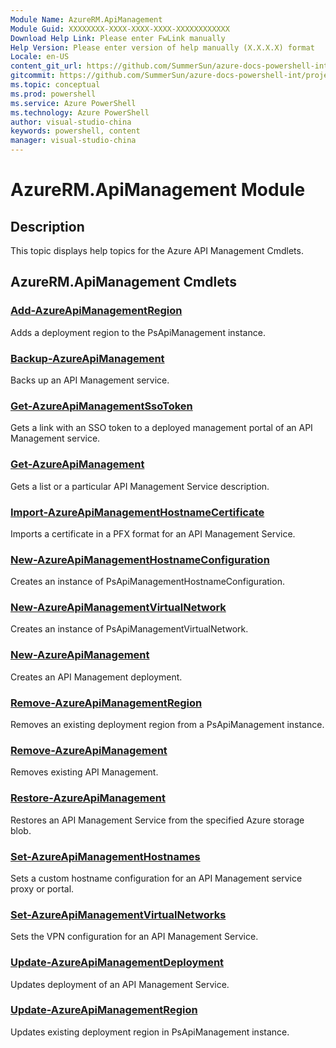 ```yaml
---
Module Name: AzureRM.ApiManagement
Module Guid: XXXXXXXX-XXXX-XXXX-XXXX-XXXXXXXXXXXX
Download Help Link: Please enter FwLink manually
Help Version: Please enter version of help manually (X.X.X.X) format
Locale: en-US
content_git_url: https://github.com/SummerSun/azure-docs-powershell-int/projects/azure-docs-powershell-int/azureps-cmdlets-docs/ResourceManager/AzureRM.ApiManagement/v0.9.8/CmdletMDs/AzureRM.ApiManagement.md
gitcommit: https://github.com/SummerSun/azure-docs-powershell-int/projects/azure-docs-powershell-int/azureps-cmdlets-docs/ResourceManager/AzureRM.ApiManagement/v0.9.8/CmdletMDs/AzureRM.ApiManagement.md
ms.topic: conceptual
ms.prod: powershell
ms.service: Azure PowerShell
ms.technology: Azure PowerShell
author: visual-studio-china
keywords: powershell, content
manager: visual-studio-china
---
```


# AzureRM.ApiManagement Module
## Description
This topic displays help topics for the Azure API Management Cmdlets. 

## AzureRM.ApiManagement Cmdlets
### [Add-AzureApiManagementRegion](Add-AzureApiManagementRegion.md)
Adds a deployment region to the PsApiManagement instance.


### [Backup-AzureApiManagement](Backup-AzureApiManagement.md)
Backs up an API Management service.


### [Get-AzureApiManagementSsoToken](Get-AzureApiManagementSsoToken.md)
Gets a link with an SSO token to a deployed management portal of an API Management service.


### [Get-AzureApiManagement](Get-AzureApiManagement.md)
Gets a list or a particular API Management Service description.


### [Import-AzureApiManagementHostnameCertificate](Import-AzureApiManagementHostnameCertificate.md)
Imports a certificate in a PFX format for an API Management Service.


### [New-AzureApiManagementHostnameConfiguration](New-AzureApiManagementHostnameConfiguration.md)
Creates an instance of PsApiManagementHostnameConfiguration.


### [New-AzureApiManagementVirtualNetwork](New-AzureApiManagementVirtualNetwork.md)
Creates an instance of PsApiManagementVirtualNetwork.


### [New-AzureApiManagement](New-AzureApiManagement.md)
Creates an API Management deployment.


### [Remove-AzureApiManagementRegion](Remove-AzureApiManagementRegion.md)
Removes an existing deployment region from a PsApiManagement instance.


### [Remove-AzureApiManagement](Remove-AzureApiManagement.md)
Removes existing API Management.


### [Restore-AzureApiManagement](Restore-AzureApiManagement.md)
Restores an API Management Service from the specified Azure storage blob.


### [Set-AzureApiManagementHostnames](Set-AzureApiManagementHostnames.md)
Sets a custom hostname configuration for an API Management service proxy or portal.


### [Set-AzureApiManagementVirtualNetworks](Set-AzureApiManagementVirtualNetworks.md)
Sets the VPN configuration for an API Management Service.


### [Update-AzureApiManagementDeployment](Update-AzureApiManagementDeployment.md)
Updates deployment of an API Management Service.


### [Update-AzureApiManagementRegion](Update-AzureApiManagementRegion.md)
Updates existing deployment region in PsApiManagement instance.



